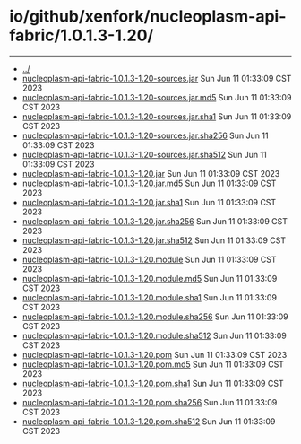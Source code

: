 # io/github/xenfork/nucleoplasm-api-fabric/1.0.1.3-1.20/

---
- [../](../index.md)
- [nucleoplasm-api-fabric-1.0.1.3-1.20-sources.jar](nucleoplasm-api-fabric-1.0.1.3-1.20-sources.jar) Sun Jun 11 01:33:09 CST 2023
- [nucleoplasm-api-fabric-1.0.1.3-1.20-sources.jar.md5](nucleoplasm-api-fabric-1.0.1.3-1.20-sources.jar.md5) Sun Jun 11 01:33:09 CST 2023
- [nucleoplasm-api-fabric-1.0.1.3-1.20-sources.jar.sha1](nucleoplasm-api-fabric-1.0.1.3-1.20-sources.jar.sha1) Sun Jun 11 01:33:09 CST 2023
- [nucleoplasm-api-fabric-1.0.1.3-1.20-sources.jar.sha256](nucleoplasm-api-fabric-1.0.1.3-1.20-sources.jar.sha256) Sun Jun 11 01:33:09 CST 2023
- [nucleoplasm-api-fabric-1.0.1.3-1.20-sources.jar.sha512](nucleoplasm-api-fabric-1.0.1.3-1.20-sources.jar.sha512) Sun Jun 11 01:33:09 CST 2023
- [nucleoplasm-api-fabric-1.0.1.3-1.20.jar](nucleoplasm-api-fabric-1.0.1.3-1.20.jar) Sun Jun 11 01:33:09 CST 2023
- [nucleoplasm-api-fabric-1.0.1.3-1.20.jar.md5](nucleoplasm-api-fabric-1.0.1.3-1.20.jar.md5) Sun Jun 11 01:33:09 CST 2023
- [nucleoplasm-api-fabric-1.0.1.3-1.20.jar.sha1](nucleoplasm-api-fabric-1.0.1.3-1.20.jar.sha1) Sun Jun 11 01:33:09 CST 2023
- [nucleoplasm-api-fabric-1.0.1.3-1.20.jar.sha256](nucleoplasm-api-fabric-1.0.1.3-1.20.jar.sha256) Sun Jun 11 01:33:09 CST 2023
- [nucleoplasm-api-fabric-1.0.1.3-1.20.jar.sha512](nucleoplasm-api-fabric-1.0.1.3-1.20.jar.sha512) Sun Jun 11 01:33:09 CST 2023
- [nucleoplasm-api-fabric-1.0.1.3-1.20.module](nucleoplasm-api-fabric-1.0.1.3-1.20.module) Sun Jun 11 01:33:09 CST 2023
- [nucleoplasm-api-fabric-1.0.1.3-1.20.module.md5](nucleoplasm-api-fabric-1.0.1.3-1.20.module.md5) Sun Jun 11 01:33:09 CST 2023
- [nucleoplasm-api-fabric-1.0.1.3-1.20.module.sha1](nucleoplasm-api-fabric-1.0.1.3-1.20.module.sha1) Sun Jun 11 01:33:09 CST 2023
- [nucleoplasm-api-fabric-1.0.1.3-1.20.module.sha256](nucleoplasm-api-fabric-1.0.1.3-1.20.module.sha256) Sun Jun 11 01:33:09 CST 2023
- [nucleoplasm-api-fabric-1.0.1.3-1.20.module.sha512](nucleoplasm-api-fabric-1.0.1.3-1.20.module.sha512) Sun Jun 11 01:33:09 CST 2023
- [nucleoplasm-api-fabric-1.0.1.3-1.20.pom](nucleoplasm-api-fabric-1.0.1.3-1.20.pom) Sun Jun 11 01:33:09 CST 2023
- [nucleoplasm-api-fabric-1.0.1.3-1.20.pom.md5](nucleoplasm-api-fabric-1.0.1.3-1.20.pom.md5) Sun Jun 11 01:33:09 CST 2023
- [nucleoplasm-api-fabric-1.0.1.3-1.20.pom.sha1](nucleoplasm-api-fabric-1.0.1.3-1.20.pom.sha1) Sun Jun 11 01:33:09 CST 2023
- [nucleoplasm-api-fabric-1.0.1.3-1.20.pom.sha256](nucleoplasm-api-fabric-1.0.1.3-1.20.pom.sha256) Sun Jun 11 01:33:09 CST 2023
- [nucleoplasm-api-fabric-1.0.1.3-1.20.pom.sha512](nucleoplasm-api-fabric-1.0.1.3-1.20.pom.sha512) Sun Jun 11 01:33:09 CST 2023

